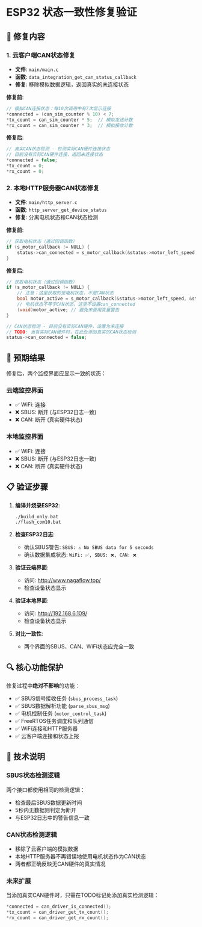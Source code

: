 # ESP32 状态一致性修复验证

## 🔧 修复内容

### 1. 云客户端CAN状态修复
- **文件**: `main/main.c`
- **函数**: `data_integration_get_can_status_callback`
- **修复**: 移除模拟数据逻辑，返回真实的未连接状态

**修复前**:
```c
// 模拟CAN连接状态：每10次调用中有7次显示连接
*connected = (can_sim_counter % 10) < 7;
*tx_count = can_sim_counter * 5;  // 模拟发送计数
*rx_count = can_sim_counter * 3;  // 模拟接收计数
```

**修复后**:
```c
// 真实CAN状态检测 - 检测实际CAN硬件连接状态
// 目前没有实际CAN硬件连接，返回未连接状态
*connected = false;
*tx_count = 0;
*rx_count = 0;
```

### 2. 本地HTTP服务器CAN状态修复
- **文件**: `main/http_server.c`
- **函数**: `http_server_get_device_status`
- **修复**: 分离电机状态和CAN状态检测

**修复前**:
```c
// 获取电机状态（通过回调函数）
if (s_motor_callback != NULL) {
    status->can_connected = s_motor_callback(&status->motor_left_speed, &status->motor_right_speed);
}
```

**修复后**:
```c
// 获取电机状态（通过回调函数）
if (s_motor_callback != NULL) {
    // 注意：这里获取的是电机状态，不是CAN状态
    bool motor_active = s_motor_callback(&status->motor_left_speed, &status->motor_right_speed);
    // 电机状态不等于CAN状态，这里不设置can_connected
    (void)motor_active; // 避免未使用变量警告
}

// CAN状态检测 - 目前没有实际CAN硬件，设置为未连接
// TODO: 当有实际CAN硬件时，在此处添加真实的CAN状态检测
status->can_connected = false;
```

## 🎯 预期结果

修复后，两个监控界面应显示一致的状态：

### 云端监控界面
- ✅ WiFi: 连接
- ❌ SBUS: 断开 (与ESP32日志一致)
- ❌ CAN: 断开 (真实硬件状态)

### 本地监控界面  
- ✅ WiFi: 连接
- ❌ SBUS: 断开 (与ESP32日志一致)
- ❌ CAN: 断开 (真实硬件状态)

## 📋 验证步骤

1. **编译并烧录ESP32**:
   ```bash
   ./build_only.bat
   ./flash_com10.bat
   ```

2. **检查ESP32日志**:
   - 确认SBUS警告: `SBUS: ⚠️ No SBUS data for 5 seconds`
   - 确认数据集成状态: `WiFi: ✅, SBUS: ❌, CAN: ❌`

3. **验证云端界面**:
   - 访问: http://www.nagaflow.top/
   - 检查设备状态显示

4. **验证本地界面**:
   - 访问: http://192.168.6.109/
   - 检查设备状态显示

5. **对比一致性**:
   - 两个界面的SBUS、CAN、WiFi状态应完全一致

## 🔍 核心功能保护

修复过程中**绝对不影响**的功能：
- ✅ SBUS信号接收任务 (`sbus_process_task`)
- ✅ SBUS数据解析功能 (`parse_sbus_msg`)
- ✅ 电机控制任务 (`motor_control_task`)
- ✅ FreeRTOS任务调度和队列通信
- ✅ WiFi连接和HTTP服务器
- ✅ 云客户端连接和状态上报

## 📝 技术说明

### SBUS状态检测逻辑
两个接口都使用相同的检测逻辑：
- 检查最后SBUS数据更新时间
- 5秒内无数据则判定为断开
- 与ESP32日志中的警告信息一致

### CAN状态检测逻辑
- 移除了云客户端的模拟数据
- 本地HTTP服务器不再错误地使用电机状态作为CAN状态
- 两者都正确反映无CAN硬件的真实情况

### 未来扩展
当添加真实CAN硬件时，只需在TODO标记处添加真实检测逻辑：
```c
*connected = can_driver_is_connected();
*tx_count = can_driver_get_tx_count();
*rx_count = can_driver_get_rx_count();
```
